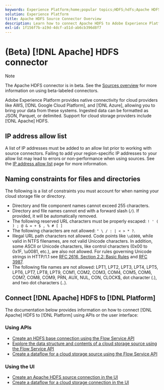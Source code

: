 ```yaml
---
keywords: Experience Platform;home;popular topics;HDFS;hdfs;Apache HDFS;apache hdfs
solution: Experience Platform
title: Apache HDFS Source Connector Overview
description: Learn how to connect Apache HDFS to Adobe Experience Platform using APIs or the user interface.
exl-id: 1f156f7b-a19d-4dcf-a51d-ab6cb396d8f7
---
```

# (Beta) [!DNL Apache] HDFS connector

>[!NOTE]
>
>The Apache HDFS connector is in beta. See the [Sources overview](../../home.md#terms-and-conditions) for more information on using beta-labeled connectors.

Adobe Experience Platform provides native connectivity for cloud providers like AWS, [!DNL Google Cloud Platform], and [!DNL Azure], allowing you to bring your data from these systems. Ingested data can be formatted as JSON, Parquet, or delimited. Support for cloud storage providers include [!DNL Apache] HDFS.

## IP address allow list

A list of IP addresses must be added to an allow list prior to working with source connectors. Failing to add your region-specific IP addresses to your allow list may lead to errors or non-performance when using sources. See the [IP address allow list](../../ip-address-allow-list.md) page for more information.

## Naming constraints for files and directories

The following is a list of constraints you must account for when naming your cloud storage file or directory.

- Directory and file component names cannot exceed 255 characters.
- Directory and file names cannot end with a forward slash (`/`). If provided, it will be automatically removed.
- The following reserved URL characters must be properly escaped: `! ' ( ) ; @ & = + $ , % # [ ]`
- The following characters are not allowed: `" \ / : | < > * ?`.
- Illegal URL path characters not allowed. Code points like `\uE000`, while valid in NTFS filenames, are not valid Unicode characters. In addition, some ASCII or Unicode characters, like control characters (0x00 to 0x1F, \u0081, etc.), are also not allowed. For rules governing Unicode strings in HTTP/1.1 see [RFC 2616, Section 2.2: Basic Rules](https://www.ietf.org/rfc/rfc2616.txt) and [RFC 3987](https://www.ietf.org/rfc/rfc3987.txt).
- The following file names are not allowed: LPT1, LPT2, LPT3, LPT4, LPT5, LPT6, LPT7, LPT8, LPT9, COM1, COM2, COM3, COM4, COM5, COM6, COM7, COM8, COM9, PRN, AUX, NUL, CON, CLOCK$, dot character (.), and two dot characters (..).

## Connect [!DNL Apache] HDFS to [!DNL Platform]

The documentation below provides information on how to connect [!DNL Apache] HDFS to [!DNL Platform] using APIs or the user interface:

### Using APIs

- [Create an HDFS base connection using the Flow Service API](../../tutorials/api/create/cloud-storage/hdfs.md)
- [Explore the data structure and contents of a cloud storage source using the Flow Service API](../../tutorials/api/explore/cloud-storage.md)
- [Create a dataflow for a cloud storage source using the Flow Service API](../../tutorials/api/collect/cloud-storage.md)

### Using the UI

- [Create an Apache HDFS source connection in the UI](../../tutorials/ui/create/cloud-storage/hdfs.md)
- [Create a dataflow for a cloud storage connection in the UI](../../tutorials/ui/dataflow/batch/cloud-storage.md)
